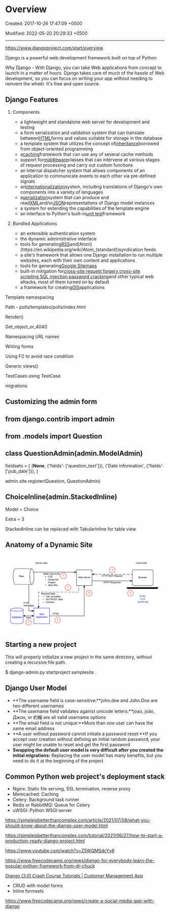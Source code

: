 # Overview

Created: 2017-10-26 17:47:09 +0500

Modified: 2022-05-20 20:29:33 +0500

---

<https://www.djangoproject.com/start/overview>

Django is a powerful web development framework built on top of Python

Why Django - With Django, you can take Web applications from concept to launch in a matter of hours. Django takes care of much of the hassle of Web development, so you can focus on writing your app without needing to reinvent the wheel. It's free and open source.

## Django Features

1. Components
    - a lightweight and standalone web server for development and testing
    - a form serialization and validation system that can translate between[HTML](https://en.wikipedia.org/wiki/HTML)forms and values suitable for storage in the database
    - a template system that utilizes the concept of[inheritance](https://en.wikipedia.org/wiki/Inheritance_(object-oriented_programming))borrowed from object-oriented programming
    - a[caching](https://en.wikipedia.org/wiki/Web_cache)framework that can use any of several cache methods
    - support for[middleware](https://en.wikipedia.org/wiki/Middleware)classes that can intervene at various stages of request processing and carry out custom functions
    - an internal dispatcher system that allows components of an application to communicate events to each other via pre-defined signals
    - an[internationalization](https://en.wikipedia.org/wiki/Internationalization_and_localization)system, including translations of Django's own components into a variety of languages
    - a[serialization](https://en.wikipedia.org/wiki/Serialization)system that can produce and read[XML](https://en.wikipedia.org/wiki/XML)and/or[JSON](https://en.wikipedia.org/wiki/JSON)representations of Django model instances
    - a system for extending the capabilities of the template engine
    - an interface to Python's built-in[unit test](https://en.wikipedia.org/wiki/Unit_test)framework

2. Bundled Applications
    - an extensible authentication system
    - the dynamic administrative interface
    - tools for generating[RSS](https://en.wikipedia.org/wiki/RSS_(file_format))and[Atom](https://en.wikipedia.org/wiki/Atom_(standard))syndication feeds
    - a site's framework that allows one Django installation to run multiple websites, each with their own content and applications
    - tools for generating[Google Sitemaps](https://en.wikipedia.org/wiki/Google_Sitemaps)
    - built-in mitigation for[cross-site request forgery](https://en.wikipedia.org/wiki/Cross-site_request_forgery),[cross-site scripting](https://en.wikipedia.org/wiki/Cross-site_scripting),[SQL injection](https://en.wikipedia.org/wiki/SQL_injection),[password cracking](https://en.wikipedia.org/wiki/Password_cracking)and other typical web attacks, most of them turned on by default
    - a framework for creating[GIS](https://en.wikipedia.org/wiki/Geographic_information_system)applications

Template namespacing

Path - polls/templates/polls/index.html

Render()

Get_object_or_404()

Namespacing URL names

Writing forms

Using F() to avoid race condition

Generic views()

TestCases using TestCase

migrations

## Customizing the admin form

## from django.contrib import admin

## from .models import Question

## class QuestionAdmin(admin.ModelAdmin)

fieldsets = [
(**None**, {'fields': ['question_text']}),
('Date information', {'fields': ['pub_date']}),
]

admin.site.register(Question, QuestionAdmin)

## ChoiceInline(admin.StackedInline)

Model = Choice

Extra = 3

StackedInline can be replaced with TabularInline for table view

## Anatomy of a Dynamic Site

![](media/Overview-image1.png)

## Starting a new project

This will properly initialize a new project in the same directory, without creating a recursive file path.

$ django-admin.py startproject samplesite .

## Django User Model

- **The username field is case-sensitive:**john.doe and John.Doe are two different usernames
- **The username field validates against unicode letters:**joao, joão, Джон, or 約翰 are all valid username options
- **The email field is not unique:**More than one user can have the same email address
- **A user without password cannot initiate a password reset:**If you accept user creation without defining an initial random password, your user might be unable to reset and get the first password
- **Swapping the default user model is very difficult after you created the initial migrations:** Replacing the user model has many benefits, but you need to do it at the beginning of the project

## Common Python web project's deployment stack

- Nginx: Static file serving, SSL termination, reverse proxy
- Memcached: Caching
- Celery: Background task runner
- Redis or RabbitMQ: Queue for Celery
- uWSGI: Python WSGI server

<https://simpleisbetterthancomplex.com/article/2021/07/08/what-you-should-know-about-the-django-user-model.html>

<https://simpleisbetterthancomplex.com/tutorial/2021/06/27/how-to-start-a-production-ready-django-project.html>

<https://www.youtube.com/watch?v=Z5WQMSdcYv8>

<https://www.freecodecamp.org/news/django-for-everybody-learn-the-popular-python-framework-from-dr-chuck>

[Django (3.0) Crash Course Tutorials | Customer Management App](https://www.youtube.com/playlist?list=PL-51WBLyFTg2vW-_6XBoUpE7vpmoR3ztO)

- CRUD with model forms
- Inline formsets

<https://www.freecodecamp.org/news/create-a-social-media-app-with-django>
